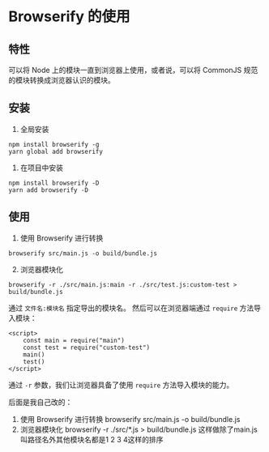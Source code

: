 # Browserify 的使用
## 特性
可以将 Node 上的模块一直到浏览器上使用，或者说，可以将 CommonJS 规范的模块转换成浏览器认识的模块。
## 安装
1. 全局安装
```
npm install browserify -g
yarn global add browserify
```
1. 在项目中安装
```
npm install browserify -D
yarn add browserify -D
```
## 使用
1. 使用 Browserify 进行转换
```
browserify src/main.js -o build/bundle.js
```
2. 浏览器模块化
```
browserify -r ./src/main.js:main -r ./src/test.js:custom-test > build/bundle.js
```
通过 ```文件名:模块名``` 指定导出的模块名。
然后可以在浏览器端通过 ```require``` 方法导入模块：
```
<script>
    const main = require("main")
    const test = require("custom-test")
    main()
    test()
</script>
```
通过 ```-r``` 参数，我们让浏览器具备了使用 ```require``` 方法导入模块的能力。


后面是我自己改的：
1. 使用 Browserify 进行转换
browserify src/main.js -o build/bundle.js
2. 浏览器模块化
browserify -r ./src/*.js > build/bundle.js
这样做除了main.js 叫路径名外其他模块名都是1 2 3 4这样的排序
